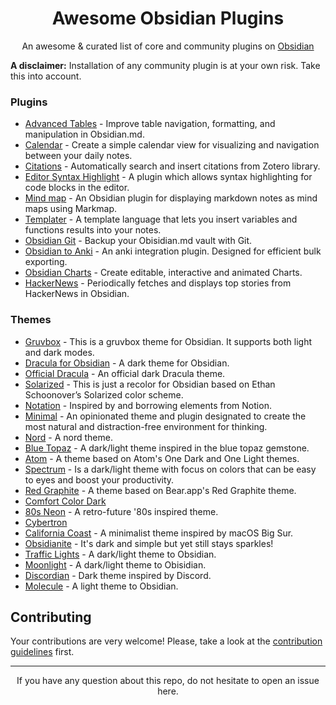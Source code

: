 <div align="center">
  <h1 style="border-bottom:0;">Awesome Obsidian Plugins</h1>
  <p>
    An awesome & curated list of core and community plugins on 
    <a href="https://obsidian.md">Obsidian</a>
  </p>
</div>

**A disclaimer:** Installation of any community plugin is at your own risk.
Take this into account.

### Plugins

- [Advanced Tables](https://github.com/tgrosinger/advanced-tables-obsidian) - Improve table navigation, formatting, and manipulation in Obsidian.md.
- [Calendar](https://github.com/liamcain/obsidian-calendar-plugin) - Create a simple calendar view for visualizing and navigation between your daily notes.
- [Citations](https://github.com/hans/obsidian-citation-plugin) - Automatically search and insert citations from Zotero library.
- [Editor Syntax Highlight](https://github.com/deathau/cm-editor-syntax-highlight-obsidian) - A plugin which allows syntax highlighting for code blocks in the editor.
- [Mind map](https://github.com/lynchjames/obsidian-mind-map) - An Obsidian plugin for displaying markdown notes as mind maps using Markmap.
- [Templater](https://github.com/SilentVoid13/Templater) - A template language that lets you insert variables and functions results into your notes.
- [Obsidian Git](https://github.com/denolehov/obsidian-git) - Backup your Obisidian.md vault with Git.
- [Obsidian to Anki](https://github.com/Pseudonium/Obsidian_to_Anki) - An anki integration plugin. Designed for efficient bulk exporting.
- [Obsidian Charts](https://github.com/phibr0/obsidian-charts) - Create editable, interactive and animated Charts.
- [HackerNews](https://github.com/arpitbbhayani/obsidian-hackernews) -  Periodically fetches and displays top stories from HackerNews in Obsidian.

### Themes

- [Gruvbox](https://github.com/insanum/obsidian_gruvbox) - This is a gruvbox theme for Obsidian. It supports both light and dark modes.
- [Dracula for Obsidian](https://github.com/jarodise/Dracula-for-Obsidian.md) - A dark theme for Obsidian.
- [Official Dracula](https://github.com/dracula/obsidian) - An official dark Dracula theme.
- [Solarized](https://github.com/Slowbad/obsidian-solarized) - This is just a recolor for Obsidian based on Ethan Schoonover’s Solarized color scheme.
- [Notation](https://github.com/deathau/Notation-for-Obsidian) - Inspired by and borrowing elements from Notion.
- [Minimal](https://github.com/kepano/obsidian-minimal) - An opinionated theme and plugin designated to create the most natural and distraction-free environment for thinking.
- [Nord](https://github.com/insanum/obsidian_nord) - A nord theme.
- [Blue Topaz](https://github.com/whyt-byte/Blue-Topaz_Obsidian-css) - A dark/light theme inspired in the blue topaz gemstone.
- [Atom](https://github.com/kognise/obsidian-atom) - A theme based on Atom's One Dark and One Light themes.
- [Spectrum](https://github.com/Braweria/Spectrum) - Is a dark/light theme with focus on colors that can be easy to eyes and boost your productivity.
- [Red Graphite](https://github.com/seanwcom/Red-Graphite-for-Obsidian) - A theme based on Bear.app's Red Graphite theme.
- [Comfort Color Dark](https://github.com/obsidian-ezs/obsidian-comfort-color-dark)
- [80s Neon](https://github.com/deathau/80s-Neon-for-Obsidian.md) - A retro-future '80s inspired theme.
- [Cybertron](https://github.com/nickmilo/Cybertron)
- [California Coast](https://github.com/mgmeyers/obsidian-california-coast-theme) - A minimalist theme inspired by macOS Big Sur.
- [Obsidianite](https://github.com/TriDiamond/Obsidian-Obsidianite) - It's dark and simple but yet still stays sparkles!
- [Traffic Lights](https://github.com/elliotboyd/obsidian-traffic-lights) - A dark/light theme to Obsidian.
- [Moonlight](https://github.com/kartik-karz/moonlight-obsidian) - A dark/light theme to Obisidian.
- [Discordian](https://github.com/radekkozak/discordian) - Dark theme inspired by Discord.
- [Molecule](https://github.com/manassadasivuni/obsidian-molecule) - A light theme to Obsidian.

## Contributing

Your contributions are very welcome! Please, take a look at the
[contribution guidelines]() first.

---

<p align="center">
  If you have any question about this repo, do not hesitate to open an issue here.
</p>

